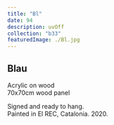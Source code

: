 ```yaml
---
title: "Bl"
date: 94
description: uvOff
collection: "b33"
featuredImage: ./Bl.jpg
---
```


## Blau

Acrylic on wood<br/>
70x70cm wood panel

Signed and ready to hang.<br/>
Painted in El REC, Catalonia. 2020.